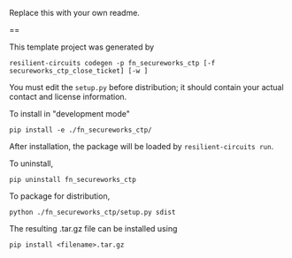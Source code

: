 Replace this with your own readme.

==

This template project was generated by

    resilient-circuits codegen -p fn_secureworks_ctp [-f secureworks_ctp_close_ticket] [-w ]


You must edit the `setup.py` before distribution;
it should contain your actual contact and license information.

To install in "development mode"

    pip install -e ./fn_secureworks_ctp/

After installation, the package will be loaded by `resilient-circuits run`.


To uninstall,

    pip uninstall fn_secureworks_ctp


To package for distribution,

    python ./fn_secureworks_ctp/setup.py sdist

The resulting .tar.gz file can be installed using

    pip install <filename>.tar.gz
